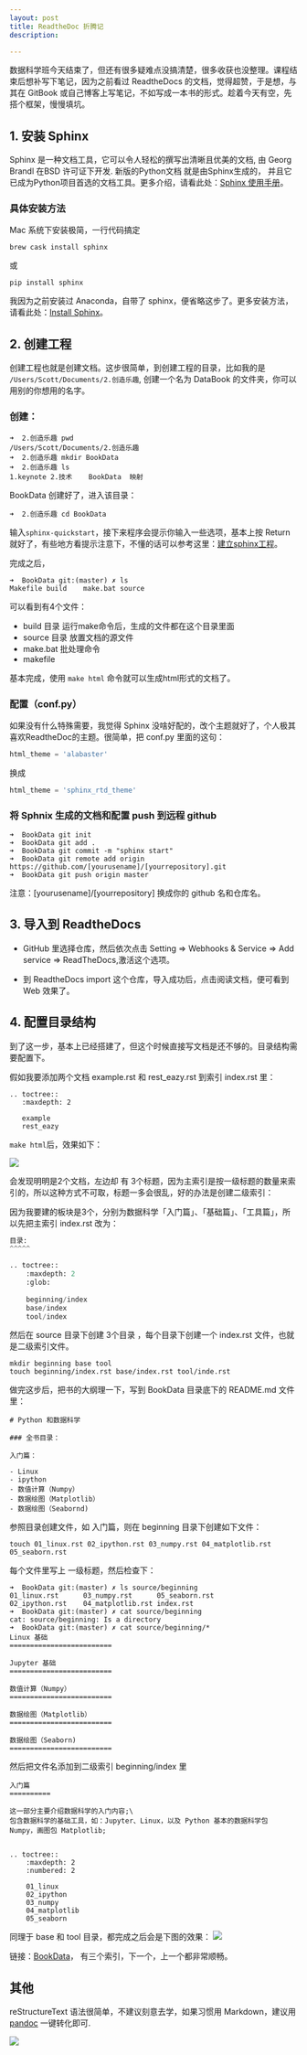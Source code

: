 ```yaml
---
layout: post
title: ReadtheDoc 折腾记
description: 

---
```


数据科学班今天结束了，但还有很多疑难点没搞清楚，很多收获也没整理。课程结束后想补写下笔记，因为之前看过 ReadtheDocs 的文档，觉得超赞，于是想，与其在 GitBook 或自己博客上写笔记，不如写成一本书的形式。趁着今天有空，先搭个框架，慢慢填坑。

## 1. 安装 Sphinx

Sphinx 是一种文档工具，它可以令人轻松的撰写出清晰且优美的文档, 由 Georg Brandl 在BSD 许可证下开发. 新版的Python文档 就是由Sphinx生成的， 并且它已成为Python项目首选的文档工具。更多介绍，请看此处：[Sphinx 使用手册](https://zh-sphinx-doc.readthedocs.org/en/latest/contents.html)。

### 具体安装方法

Mac 系统下安装极简，一行代码搞定

``` shell
brew cask install sphinx
```

或
``` shell
pip install sphinx
```

我因为之前安装过 Anaconda，自带了 sphinx，便省略这步了。更多安装方法，请看此处：[Install Sphinx](http://www.sphinx-doc.org/en/stable/install.html)。

## 2. 创建工程

创建工程也就是创建文档。这步很简单，到创建工程的目录，比如我的是 `/Users/Scott/Documents/2.创造乐趣`, 创建一个名为 DataBook 的文件夹，你可以用别的你想用的名字。

### 创建：
``` shell
➜  2.创造乐趣 pwd
/Users/Scott/Documents/2.创造乐趣
➜  2.创造乐趣 mkdir BookData
➜  2.创造乐趣 ls
1.keynote 2.技术    BookData  映射
```

BookData 创建好了，进入该目录：

``` shell
➜  2.创造乐趣 cd BookData
```

输入`sphinx-quickstart`，接下来程序会提示你输入一些选项，基本上按 Return 就好了，有些地方看提示注意下，不懂的话可以参考这里：[建立sphinx工程](http://jwch.sdut.edu.cn/book/tool/UseSphinx.html#id5)。


完成之后，

``` shell
➜  BookData git:(master) ✗ ls
Makefile build    make.bat source
```

可以看到有4个文件：

- build 目录 运行make命令后，生成的文件都在这个目录里面
- source 目录 放置文档的源文件
- make.bat 批处理命令
- makefile

基本完成，使用 `make html` 命令就可以生成html形式的文档了。

### 配置（conf.py）
如果没有什么特殊需要，我觉得 Sphinx 没啥好配的，改个主题就好了，个人极其喜欢ReadtheDoc的主题。很简单，把 conf.py 里面的这句：

``` python
html_theme = 'alabaster'
```
换成

``` python 
html_theme = 'sphinx_rtd_theme'
```
### 将 Sphnix 生成的文档和配置 push 到远程 github

``` git
➜  BookData git init
➜  BookData git add .
➜  BookData git commit -m "sphinx start"
➜  BookData git remote add origin https://github.com/[yourusename]/[yourrepository].git
➜  BookData git push origin master
```

注意：[yourusename]/[yourrepository] 换成你的 github 名和仓库名。

## 3. 导入到 ReadtheDocs

- GitHub 里选择仓库，然后依次点击 Setting => Webhooks & Service => Add service => ReadTheDocs,激活这个选项。

- 到 ReadtheDocs import 这个仓库，导入成功后，点击阅读文档，便可看到 Web 效果了。

## 4. 配置目录结构

到了这一步，基本上已经搭建了，但这个时候直接写文档是还不够的。目录结构需要配置下。

假如我要添加两个文档 example.rst 和 rest_eazy.rst 到索引 index.rst 里：

```
.. toctree::
   :maxdepth: 2

   example
   rest_eazy
```   

`make html`后，效果如下：

![](http://7xjuve.com1.z0.glb.clouddn.com/160327_rtd01.png?imageView2/2/w/800)

会发现明明是2个文档，左边却 有 3个标题，因为主索引是按一级标题的数量来索引的，所以这种方式不可取，标题一多会很乱，好的办法是创建二级索引：

因为我要建的板块是3个，分别为数据科学「入门篇」、「基础篇」、「工具篇」，所以先把主索引 index.rst 改为：

``` python
目录:
^^^^^

.. toctree::
    :maxdepth: 2
    :glob:
    
    beginning/index
    base/index
    tool/index
```
然后在 source 目录下创建 3个目录 ，每个目录下创建一个 index.rst 文件，也就是二级索引文件。

``` shell
mkdir beginning base tool
touch beginning/index.rst base/index.rst tool/inde.rst 
```
做完这步后，把书的大纲理一下，写到 BookData 目录底下的 README.md 文件里：

``` shell
# Python 和数据科学

### 全书目录：

入门篇：

- Linux
- ipython
- 数值计算（Numpy）
- 数据绘图（Matplotlib）
- 数据绘图（Seabornd)

```
参照目录创建文件，如 入门篇，则在 beginning 目录下创建如下文件：

``` shell
touch 01_linux.rst 02_ipython.rst 03_numpy.rst 04_matplotlib.rst 05_seaborn.rst
```

每个文件里写上 一级标题，然后检查下：

``` shell
➜  BookData git:(master) ✗ ls source/beginning
01_linux.rst      03_numpy.rst      05_seaborn.rst
02_ipython.rst    04_matplotlib.rst index.rst
➜  BookData git:(master) ✗ cat source/beginning
cat: source/beginning: Is a directory
➜  BookData git:(master) ✗ cat source/beginning/*
Linux 基础
=========================

Jupyter 基础
=========================

数值计算（Numpy）
=========================

数据绘图（Matplotlib）
=========================

数据绘图（Seaborn)
=========================
```

然后把文件名添加到二级索引 beginning/index 里

```
入门篇
==========

这一部分主要介绍数据科学的入门内容;\
包含数据科学的基础工具，如：Jupyter、Linux，以及 Python 基本的数据科学包 Numpy，画图包 Matplotlib;


.. toctree::
    :maxdepth: 2
    :numbered: 2

    01_linux
    02_ipython
    03_numpy
    04_matplotlib
    05_seaborn
```

同理于 base 和 tool 目录，都完成之后会是下图的效果：
![](http://7xjuve.com1.z0.glb.clouddn.com/160327_rtd02.png?imageView2/2/w/800)

链接：[BookData](http://bookdata.readthedocs.org/en/latest/)， 有三个索引，下一个，上一个都非常顺畅。

## 其他

reStructureText 语法很简单，不建议刻意去学，如果习惯用 Markdown，建议用 [pandoc](http://pandoc.org/try/?text=%23+%E4%B8%80%E7%BA%A7%E6%A0%87%E9%A2%98%0A%23%23+%E4%BA%8C%E7%BA%A7%E6%A0%87%E9%A2%98%0A%23%23+%E4%B8%89%E7%BA%A7%E6%A0%87%E9%A2%98%0A%0A%60%60%60%0A+%E4%BB%A3%E7%A0%81%E5%9D%97%0A%60%60%60&from=markdown&to=rst) 一键转化即可.

![](http://7xjuve.com1.z0.glb.clouddn.com/160327-pandoc.png?imageView2/2/w/800)


